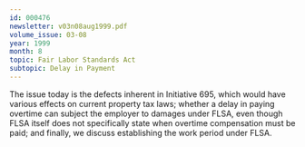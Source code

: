 ```yaml
---
id: 000476
newsletter: v03n08aug1999.pdf
volume_issue: 03-08
year: 1999
month: 8
topic: Fair Labor Standards Act
subtopic: Delay in Payment
---
```


The issue today is the defects inherent in Initiative 695, which would have various effects on current property tax laws; whether a delay in paying overtime can subject the employer to damages under FLSA, even though FLSA itself does not specifically state when overtime compensation must be paid; and finally, we discuss establishing the work period under FLSA.